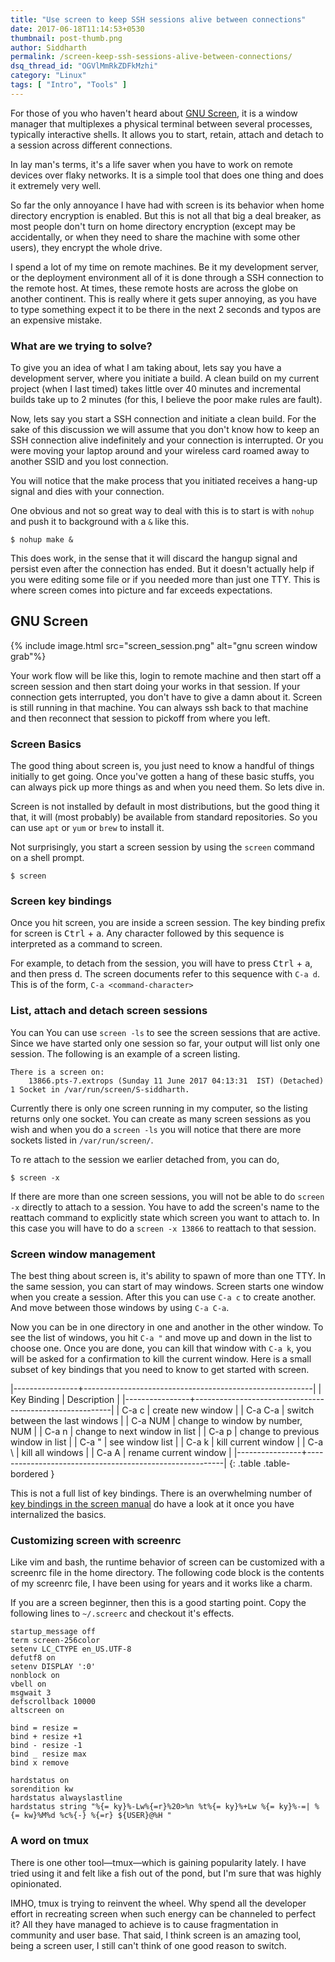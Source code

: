 ```yaml
---
title: "Use screen to keep SSH sessions alive between connections"
date: 2017-06-18T11:14:53+0530
thumbnail: post-thumb.png
author: Siddharth
permalink: /screen-keep-ssh-sessions-alive-between-connections/
dsq_thread_id: "OGVlMmRkZDFkMzhi"
category: "Linux"
tags: [ "Intro", "Tools" ]
---
```


For those of you who haven't heard about [GNU Screen][screen-homepage], it is a window manager that multiplexes a physical terminal between several processes, typically interactive shells. It allows you to start, retain, attach and detach to a session across different connections.

In lay man's terms, it's a life saver when you have to work on remote devices over flaky networks. It is a simple tool that does one thing and does it extremely very well.

So far the only annoyance I have had with screen is its behavior when home directory encryption is enabled. But this is not all that big a deal breaker, as most people don't turn on home directory encryption (except may be accidentally, or when they need to share the machine with some other users), they encrypt the whole drive.

I spend a lot of my time on remote machines. Be it my development server, or the deployment environment all of it is done through a SSH connection to the remote host. At times, these remote hosts are across the globe on another continent. This is really where it gets super annoying, as you have to type something expect it to be there in the next 2 seconds and typos are an expensive mistake.

### What are we trying to solve?

To give you an idea of what I am taking about, lets say you have a development server, where you initiate a build. A clean build on my current project (when I last timed) takes little over 40 minutes and incremental builds take up to 2 minutes (for this, I believe the poor make rules are fault).

Now, lets say you start a SSH connection and initiate a clean build. For the sake of this discussion we will assume that you don't know how to keep an SSH connection alive indefinitely and your connection is interrupted. Or you were moving your laptop around and your wireless card roamed away to another SSID and you lost connection.

You will notice that the make process that you initiated receives a hang-up signal and dies with your connection.

One obvious and not so great way to deal with this is to start is with `nohup` and push it to background with a `&` like this.

``` shell
$ nohup make &
```

This does work, in the sense that it will discard the hangup signal and persist even after the connection has ended. But it doesn't actually help if you were editing some file or if you needed more than just one TTY. This is where screen comes into picture and far exceeds expectations.

GNU Screen
----------

{% include image.html src="screen_session.png" alt="gnu screen window grab"%}

Your work flow will be like this, login to remote machine and then start off a screen session and then start doing your works in that session. If your connection gets interrupted, you don't have to give a damn about it. Screen is still running in that machine. You can always ssh back to that machine and then reconnect that session to pickoff from where you left.

### Screen Basics

The good thing about screen is, you just need to know a handful of things initially to get going. Once you've gotten a hang of these basic stuffs, you can always pick up more things as and when you need them. So lets dive in.

Screen is not installed by default in most distributions, but the good thing it that, it will (most probably) be available from standard repositories. So you can use `apt` or `yum` or `brew` to install it.

Not surprisingly, you start a screen session by using the `screen` command on a shell prompt.

```shell
$ screen
```

### Screen key bindings

Once you hit screen, you are inside a screen session. The key binding prefix for screen is <kbd>Ctrl</kbd> + <kbd>a</kbd>. Any character followed by this sequence is interpreted as a command to screen.

For example, to detach from the session, you will have to press <kbd>Ctrl</kbd> + <kbd>a</kbd>, and then press <kbd>d</kbd>. The screen documents refer to this sequence with `C-a d`. This is of the form, `C-a <command-character>`

### List, attach and detach screen sessions

You can You can use `screen -ls` to see the screen sessions that are active. Since we have started only one session so far, your output will list only one session. The following is an example of a screen listing.

``` text
There is a screen on:
    13866.pts-7.extrops (Sunday 11 June 2017 04:13:31  IST) (Detached)
1 Socket in /var/run/screen/S-siddharth.
```

Currently there is only one screen running in my computer, so the listing returns only one socket. You can create as many screen sessions as you wish and when you do a `screen -ls` you will notice that there are more sockets listed in `/var/run/screen/`.

To re attach to the session we earlier detached from, you can do,

``` shell
$ screen -x
```

If there are more than one screen sessions, you will not be able to do `screen -x` directly to attach to a session. You have to add the screen's name to the reattach command to explicitly state which screen you want to attach to. In this case you will have to do a `screen -x 13866` to reattach to that session.

### Screen window management

The best thing about screen is, it's ability to spawn of more than one TTY. In the same session, you can start of may windows. Screen starts one window when you create a session. After this you can use `C-a c` to create another. And move between those windows by using `C-a C-a`.

Now you can be in one directory in one and another in the other window. To see the list of windows, you hit `C-a "` and move up and down in the list to choose one. Once you are done, you can kill that window with `C-a k`, you will be asked for a confirmation to kill the current window. Here is a small subset of key bindings that you need to know to get started with screen.

|----------------+---------------------------------------------------------|
| Key Binding    | Description                                             |
|----------------+---------------------------------------------------------|
| C-a c          | create new window                                       |
| C-a C-a        | switch between the last windows                         |
| C-a NUM        | change to window by number, NUM                         |
| C-a n          | change to next window in list                           |
| C-a p          | change to previous window in list                       |
| C-a "          | see window list                                         |
| C-a k          | kill current window                                     |
| C-a \          | kill all windows                                        |
| C-a A          | rename current window                                   |
|----------------+---------------------------------------------------------|
{: .table .table-bordered }

This is not a full list of key bindings. There is an overwhelming number of [key bindings in the screen manual][screen-manual] do have a look at it once you have internalized the basics.

### Customizing screen with screenrc

Like vim and bash, the runtime behavior of screen can be customized with a screenrc file in the home directory. The following code block is the contents of my screenrc file, I have been using for years and it works like a charm.

If you are a screen beginner, then this is a good starting point. Copy the following lines to `~/.screerc` and checkout it's effects.

``` text
startup_message off
term screen-256color
setenv LC_CTYPE en_US.UTF-8
defutf8 on
setenv DISPLAY ':0'
nonblock on
vbell on
msgwait 3
defscrollback 10000
altscreen on

bind = resize =
bind + resize +1
bind - resize -1
bind _ resize max
bind x remove

hardstatus on
sorendition kw
hardstatus alwayslastline
hardstatus string "%{= ky}%-Lw%{=r}%20>%n %t%{= ky}%+Lw %{= ky}%-=| %{= kw}%M%d %c%{-} %{=r} ${USER}@%H "
```

### A word on tmux

There is one other tool&mdash;tmux&mdash;which is gaining popularity lately. I have tried using it and felt like a fish out of the pond, but I'm sure that was highly opinionated.

IMHO, tmux is trying to reinvent the wheel. Why spend all the developer effort in recreating screen when such energy can be channeled to perfect it? All they have managed to achieve is to cause fragmentation in community and user base. That said, I think screen is an amazing tool, being a screen user, I still can't think of one good reason to switch.

[screen-homepage]: https://www.gnu.org/software/screen/
[screen-manual]: https://www.gnu.org/software/screen/manual/screen.html
